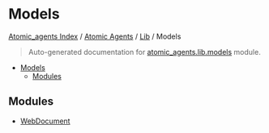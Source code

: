# Models

[Atomic_agents Index](../../../README.md#atomic_agents-index) / [Atomic Agents](../../index.md#atomic-agents) / [Lib](../index.md#lib) / Models

> Auto-generated documentation for [atomic_agents.lib.models](../../../../atomic_agents/lib/models/__init__.py) module.

- [Models](#models)
  - [Modules](#modules)

## Modules

- [WebDocument](./web_document.md)